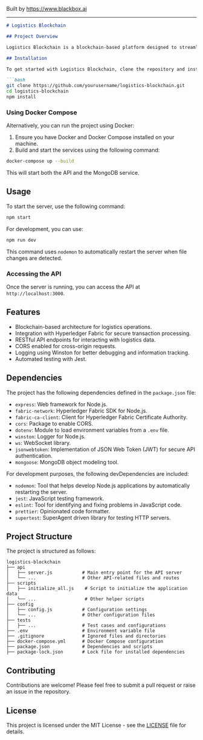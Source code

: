 
Built by https://www.blackbox.ai

---

```markdown
# Logistics Blockchain

## Project Overview

Logistics Blockchain is a blockchain-based platform designed to streamline and enhance logistics operations. This platform leverages the capabilities of blockchain technology to provide secure, transparent, and tamper-proof logistics services, improving traceability and efficiency.

## Installation

To get started with Logistics Blockchain, clone the repository and install the necessary dependencies.

```bash
git clone https://github.com/yourusername/logistics-blockchain.git
cd logistics-blockchain
npm install
```

### Using Docker Compose

Alternatively, you can run the project using Docker:

1. Ensure you have Docker and Docker Compose installed on your machine.
2. Build and start the services using the following command:

```bash
docker-compose up --build
```

This will start both the API and the MongoDB service.

## Usage

To start the server, use the following command:

```bash
npm start
```

For development, you can use:

```bash
npm run dev
```

This command uses `nodemon` to automatically restart the server when file changes are detected.

### Accessing the API

Once the server is running, you can access the API at `http://localhost:3000`.

## Features

- Blockchain-based architecture for logistics operations.
- Integration with Hyperledger Fabric for secure transaction processing.
- RESTful API endpoints for interacting with logistics data.
- CORS enabled for cross-origin requests.
- Logging using Winston for better debugging and information tracking.
- Automated testing with Jest.

## Dependencies

The project has the following dependencies defined in the `package.json` file:

- `express`: Web framework for Node.js.
- `fabric-network`: Hyperledger Fabric SDK for Node.js.
- `fabric-ca-client`: Client for Hyperledger Fabric Certificate Authority.
- `cors`: Package to enable CORS.
- `dotenv`: Module to load environment variables from a `.env` file.
- `winston`: Logger for Node.js.
- `ws`: WebSocket library.
- `jsonwebtoken`: Implementation of JSON Web Token (JWT) for secure API authentication.
- `mongoose`: MongoDB object modeling tool.

For development purposes, the following devDependencies are included:

- `nodemon`: Tool that helps develop Node.js applications by automatically restarting the server.
- `jest`: JavaScript testing framework.
- `eslint`: Tool for identifying and fixing problems in JavaScript code.
- `prettier`: Opinionated code formatter.
- `supertest`: SuperAgent driven library for testing HTTP servers.

## Project Structure

The project is structured as follows:

```
logistics-blockchain
├── api
│   ├── server.js           # Main entry point for the API server
│   └── ...                 # Other API-related files and routes
├── scripts
│   ├── initialize_all.js    # Script to initialize the application data
│   └── ...                  # Other helper scripts
├── config
│   ├── config.js           # Configuration settings
│   └── ...                 # Other configuration files
├── tests
│   ├── ...                 # Test cases and configurations
├── .env                    # Environment variable file
├── .gitignore              # Ignored files and directories
├── docker-compose.yml      # Docker Compose configuration
├── package.json            # Dependencies and scripts
├── package-lock.json       # Lock file for installed dependencies
```

## Contributing

Contributions are welcome! Please feel free to submit a pull request or raise an issue in the repository.

## License

This project is licensed under the MIT License - see the [LICENSE](LICENSE) file for details.
```